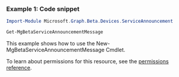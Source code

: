 ### Example 1: Code snippet

```powershell
Import-Module Microsoft.Graph.Beta.Devices.ServiceAnnouncement

Get-MgBetaServiceAnnouncementMessage
```
This example shows how to use the New-MgBetaServiceAnnouncementMessage Cmdlet.

To learn about permissions for this resource, see the [permissions reference](/graph/permissions-reference).

